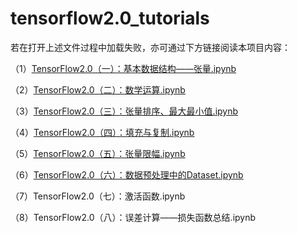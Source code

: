 # tensorflow2.0_tutorials

若在打开上述文件过程中加载失败，亦可通过下方链接阅读本项目内容：


（1）[TensorFlow2.0（一）：基本数据结构——张量.ipynb](https://www.cnblogs.com/chenhuabin/p/11561633.html)  

（2）[TensorFlow2.0（二）：数学运算.ipynb](https://www.cnblogs.com/chenhuabin/p/11594239.html)  

（3）[TensorFlow2.0（三）：张量排序、最大最小值.ipynb](https://www.cnblogs.com/chenhuabin/p/11617663.html)  

（4）[TensorFlow2.0（四）：填充与复制.ipynb](https://www.cnblogs.com/chenhuabin/p/11631089.html)  

（5）[TensorFlow2.0（五）：张量限幅.ipynb](https://www.cnblogs.com/chenhuabin/p/11638224.html)  

（6）[TensorFlow2.0（六）：数据预处理中的Dataset.ipynb](https://www.cnblogs.com/chenhuabin/p/11669452.html)  

（7）TensorFlow2.0（七）：激活函数.ipynb

（8）TensorFlow2.0（八）：误差计算——损失函数总结.ipynb
